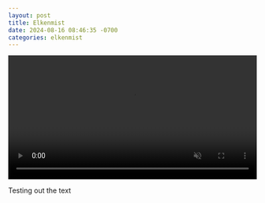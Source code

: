 ```yaml
---
layout: post
title: Elkenmist
date: 2024-08-16 08:46:35 -0700
categories: elkenmist
---
```

<style>
  .video-container {
    width: 100%;
    margin: 0 auto; /* This centers the container if it's narrower than its parent */
  }

  .video-container video {
    width: 100%;
    height: auto;
    max-width: 100%;
    display: block; /* This removes any unwanted space below the video */
  }
</style>
<div class="video-container">
  <video autoplay muted playsinline defaultMuted preload="auto" loop id="myVideo">
    <source src="assets/videos/elkwalkingshortsmall2.mp4" type="video/mp4">
  </video>
</div>

<p>Testing out the text</p>
